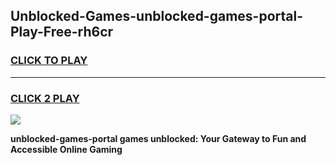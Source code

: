 
## Unblocked-Games-unblocked-games-portal-Play-Free-rh6cr
<h3>
<a href="https://premium76.site?title=unblocked-games-portal&ref=19M">CLICK TO PLAY</a></h3>
<hr>

<h3>
<a href="https://premium76.site?title=unblocked-games-portal&ref=19M">CLICK 2 PLAY</a>
  
</h3>

<a href="https://premium76.site?title=unblocked-games-portal&ref=19M"><img src="https://clearcache.store/games.png"></a>


**unblocked-games-portal games unblocked: Your Gateway to Fun and Accessible Online Gaming**
